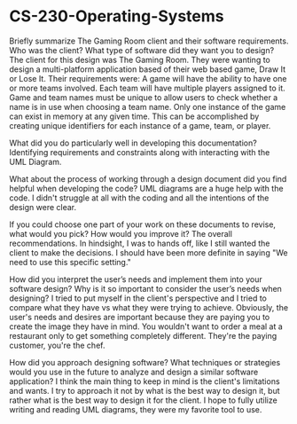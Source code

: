 # CS-230-Operating-Systems

Briefly summarize The Gaming Room client and their software requirements. Who was the client? What type of software did they want you to design?
The client for this design was The Gaming Room. They were wanting to design a multi-platform application based of their web based game, Draw It or Lose It. Their requirements were:
A game will have the ability to have one or more teams involved.
Each team will have multiple players assigned to it.
Game and team names must be unique to allow users to check whether a name is in use when choosing a team name.
Only one instance of the game can exist in memory at any given time. This can be accomplished by creating unique identifiers for each instance of a game, team, or player.

What did you do particularly well in developing this documentation?
Identifying requirements and constraints along with interacting with the UML Diagram.

What about the process of working through a design document did you find helpful when developing the code?
UML diagrams are a huge help with the code. I didn't struggle at all with the coding and all the intentions of the design were clear.

If you could choose one part of your work on these documents to revise, what would you pick? How would you improve it?
The overall recommendations. In hindsight, I was to hands off, like I still wanted the client to make the decisions. I should have been more definite in saying "We need to use this specific setting."

How did you interpret the user’s needs and implement them into your software design? Why is it so important to consider the user’s needs when designing?
I tried to put myself in the client's perspective and I tried to compare what they have vs what they were trying to achieve. Obviously, the user's needs and desires are important because they are paying you to create the image they have in mind. You wouldn't want to order a meal at a restaurant only to get something completely different. They're the paying customer, you're the chef. 

How did you approach designing software? What techniques or strategies would you use in the future to analyze and design a similar software application?
I think the main thing to keep in mind is the client's limitations and wants. I try to approach it not by what is the best way to design it, but rather what is the best way to design it for the client. I hope to fully utilize writing and reading UML diagrams, they were my favorite tool to use.
